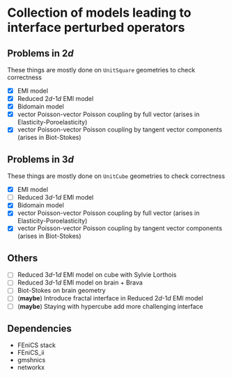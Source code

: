 # Collection of models leading to interface perturbed operators

## Problems in $2d$
These things are mostly done on `UnitSquare` geometries to check correctness
-[x] EMI model
-[x] Reduced $2d$-$1d$ EMI model 
-[x] Bidomain model
-[x] vector Poisson-vector Poisson coupling by full vector (arises in Elasticity-Poroelasticity)
-[x] vector Poisson-vector Poisson coupling by tangent vector components (arises in Biot-Stokes)

## Problems in $3d$
These things are mostly done on `UnitCube` geometries to check correctness
-[x] EMI model
-[ ] Reduced $3d$-$1d$ EMI model 
-[x] Bidomain model
-[x] vector Poisson-vector Poisson coupling by full vector (arises in Elasticity-Poroelasticity)
-[x] vector Poisson-vector Poisson coupling by tangent vector components (arises in Biot-Stokes)

## Others
- [ ] Reduced $3d$-$1d$ EMI model on cube with Sylvie Lorthois
- [ ] Reduced $3d$-$1d$ EMI model on brain + Brava
- [ ] Biot-Stokes on brain geometry
- [ ] (**maybe**) Introduce fractal interface in Reduced $2d$-$1d$ EMI model
- [ ] (**maybe**) Staying with hypercube add more challenging interface

## Dependencies
- FEniCS stack
- FEniCS_ii
- gmshnics
- networkx
